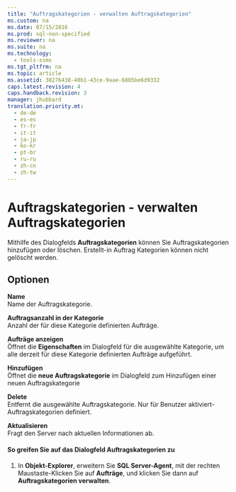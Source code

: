 ```yaml
---
title: "Auftragskategorien - verwalten Auftragskategorien"
ms.custom: na
ms.date: 07/15/2016
ms.prod: sql-non-specified
ms.reviewer: na
ms.suite: na
ms.technology: 
  - tools-ssms
ms.tgt_pltfrm: na
ms.topic: article
ms.assetid: 38276438-40b1-43ce-9aae-6805be6d9332
caps.latest.revision: 4
caps.handback.revision: 3
manager: jhubbard
translation.priority.mt: 
  - de-de
  - es-es
  - fr-fr
  - it-it
  - ja-jp
  - ko-kr
  - pt-br
  - ru-ru
  - zh-cn
  - zh-tw
---
```

# Auftragskategorien - verwalten Auftragskategorien
Mithilfe des Dialogfelds **Auftragskategorien** können Sie Auftragskategorien hinzufügen oder löschen. Erstellt\-in Auftrag Kategorien können nicht gelöscht werden.  
  
## Optionen  
**Name**  
Name der Auftragskategorie.  
  
**Auftragsanzahl in der Kategorie**  
Anzahl der für diese Kategorie definierten Aufträge.  
  
**Aufträge anzeigen**  
Öffnet die **Eigenschaften** im Dialogfeld für die ausgewählte Kategorie, um alle derzeit für diese Kategorie definierten Aufträge aufgeführt.  
  
**Hinzufügen**  
Öffnet die **neue Auftragskategorie** im Dialogfeld zum Hinzufügen einer neuen Auftragskategorie  
  
**Delete**  
Entfernt die ausgewählte Auftragskategorie. Nur für Benutzer aktiviert\-Auftragskategorien definiert.  
  
**Aktualisieren**  
Fragt den Server nach aktuellen Informationen ab.  
  
#### So greifen Sie auf das Dialogfeld Auftragskategorien zu  
  
1.  In **Objekt-Explorer**, erweitern Sie **SQL Server-Agent**, mit der rechten Maustaste\-Klicken Sie auf **Aufträge**, und klicken Sie dann auf **Auftragskategorien verwalten**.  
  
